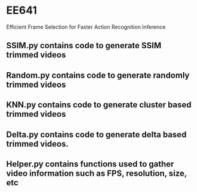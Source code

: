# EE641
Efficient Frame Selection for Faster Action Recognition Inference

## SSIM.py contains code to generate SSIM trimmed videos
## Random.py contains code to generate randomly trimmed videos
## KNN.py contains code to generate cluster based trimmed videos
## Delta.py contains code to generate delta based trimmed videos.
## Helper.py contains functions used to gather video information such as FPS, resolution, size, etc